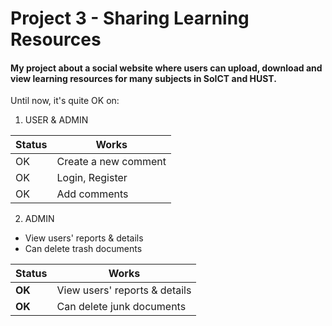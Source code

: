 # Project 3 - Sharing Learning Resources
#### My project about a social website where users can upload, download and view learning resources for many subjects in SoICT and HUST.
Until now, it's quite OK on: <br>
1. USER & ADMIN

|Status| Works   |
|------|---------|
|OK    |Create a new comment|
|OK    |Login, Register|
|OK	   |Add comments|

2. ADMIN
* View users' reports & details
* Can delete trash documents

|Status|Works|
|------|-----|
|**OK**    |View users' reports & details
|**OK**    |Can delete junk documents
